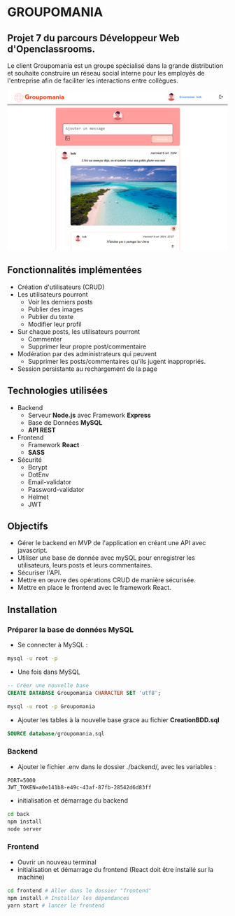# GROUPOMANIA

## Projet 7 du parcours Développeur Web d'Openclassrooms.

Le client Groupomania est un groupe spécialisé dans la grande distribution et souhaite construire un réseau social interne pour les employés de l'entreprise afin de faciliter les interactions entre collègues.

![Image du site](back/images/sample.png)

## Fonctionnalités implémentées

- Création d'utilisateurs (CRUD)
- Les utilisateurs pourront
  - Voir les derniers posts
  - Publier des images
  - Publier du texte
  - Modifier leur profil
- Sur chaque posts, les utilisateurs pourront
  - Commenter
  - Supprimer leur propre post/commentaire
- Modération par des administrateurs qui peuvent
  - Supprimer les posts/commentaires qu'ils jugent inappropriés.
- Session persistante au rechargement de la page

## Technologies utilisées

- Backend
  - Serveur **Node.js** avec Framework **Express**
  - Base de Données **MySQL**
  - **API REST**
- Frontend
  - Framework **React**
  - **SASS**
- Sécurité
  - Bcrypt
  - DotEnv
  - Email-validator
  - Password-validator
  - Helmet
  - JWT

## Objectifs

- Gérer le backend en MVP de l'application en créant une API avec javascript.
- Utiliser une base de donnée avec mySQL pour enregistrer les utilisateurs, leurs posts et leurs commentaires.
- Sécuriser l'API.
- Mettre en œuvre des opérations CRUD de manière sécurisée.
- Mettre en place le frontend avec le framework React.

## Installation

### **Préparer la base de données MySQL**

- Se connecter à MySQL :

```bash
mysql -u root -p
```

- Une fois dans MySQL

```sql
-- Créer une nouvelle base
CREATE DATABASE Groupomania CHARACTER SET 'utf8';
```

```bash
mysql -u root -p Groupomania
```

- Ajouter les tables à la nouvelle base grace au fichier **CreationBDD.sql**

```sql
SOURCE database/groupomania.sql
```

### Backend

- Ajouter le fichier .env dans le dossier ./backend/, avec les variables :

```
PORT=5000
JWT_TOKEN=a0e141b8-e49c-43af-87fb-28542d6d83ff
```

- initialisation et démarrage du backend

```bash
cd back
npm install
node server
```

### Frontend

- Ouvrir un nouveau terminal
- initialisation et démarrage du frontend (React doit être installé sur la machine)

```bash
cd frontend # Aller dans le dossier "frontend"
npm install # Installer les dépendances
yarn start # lancer le frontend
```
